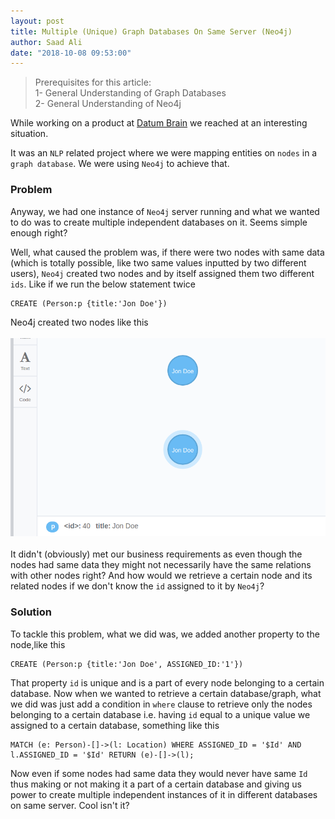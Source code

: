 ```yaml
---
layout: post
title: Multiple (Unique) Graph Databases On Same Server (Neo4j)
author: Saad Ali
date: "2018-10-08 09:53:00"
---
```

> Prerequisites for this article:<br>
>1- General Understanding of Graph Databases<br>
>2- General Understanding of Neo4j<br>

While working on a product at [Datum Brain](https://www.datumbrain.com/) we reached at an interesting situation.

It was an `NLP` related project where we were mapping entities on `nodes` in a `graph database`. We were using `Neo4j` to achieve that.

### Problem
Anyway, we had one instance of `Neo4j` server running and what we wanted to do was to create multiple independent databases on it. Seems simple enough right?

Well, what caused the problem was, if there were two nodes with same data (which is totally possible, like two same values inputted by two different users), `Neo4j` created two nodes and by itself assigned them two different `ids`. Like if we run the below statement twice
```
CREATE (Person:p {title:'Jon Doe'})
```
Neo4j created two nodes like this <br><br>
![](/post-assests/neo4j_bolt.png)
<br><br>
It didn't (obviously) met our business requirements as even though the nodes had same data they might not necessarily have the same relations with other nodes right? And how would we retrieve a certain node and its related nodes if we don't know the `id` assigned to it by `Neo4j`?

### Solution
To tackle this problem, what we did was, we added another property to the node,like this
```
CREATE (Person:p {title:'Jon Doe', ASSIGNED_ID:'1'})
```
That property `id` is unique and is a part of every node belonging to a certain database. Now when we wanted to retrieve a certain database/graph, what we did was just add a condition in `where` clause to retrieve only the nodes belonging to a certain database i.e. having `id` equal to a unique value we assigned to a certain database, something like this
```
MATCH (e: Person)-[]->(l: Location) WHERE ASSIGNED_ID = '$Id' AND l.ASSIGNED_ID = '$Id' RETURN (e)-[]->(l);
```
Now even if some nodes had same data they would never have same `Id` thus making or not making it a part of a certain database and giving us power to create multiple independent instances of it in different databases on same server. Cool isn't it?
